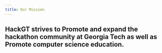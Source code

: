 ```yaml
---
title: Our Mission
---
```

## HackGT strives to **Promote and expand the hackathon community at Georgia Tech** as well as **Promote computer science education**.
